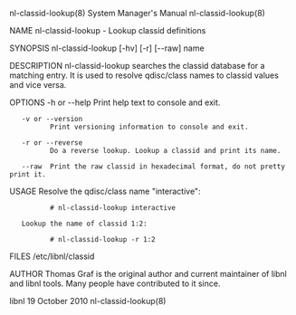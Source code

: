 nl-classid-lookup(8)                                                                       System Manager's Manual                                                                       nl-classid-lookup(8)



NAME
       nl-classid-lookup - Lookup classid definitions

SYNOPSIS
       nl-classid-lookup [-hv] [-r] [--raw] name


DESCRIPTION
       nl-classid-lookup searches the classid database for a matching entry. It is used to resolve qdisc/class names to classid values and vice versa.


OPTIONS
       -h or --help
              Print help text to console and exit.

       -v or --version
              Print versioning information to console and exit.

       -r or --reverse
              Do a reverse lookup. Lookup a classid and print its name.

       --raw  Print the raw classid in hexadecimal format, do not pretty print it.


USAGE
       Resolve the qdisc/class name "interactive":

              # nl-classid-lookup interactive

       Lookup the name of classid 1:2:

              # nl-classid-lookup -r 1:2


FILES
       /etc/libnl/classid


AUTHOR
       Thomas Graf is the original author and current maintainer of libnl and libnl tools. Many people have contributed to it since.



libnl                                                                                          19 October 2010                                                                           nl-classid-lookup(8)
